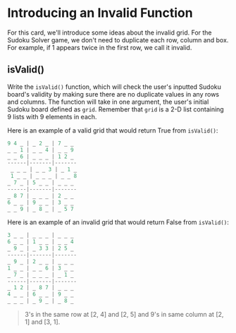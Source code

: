<!--title={isValid()}-->

<!--badges={Algorithmns:60}-->

<!--concepts{Indexing 2D Lists}-->

# Introducing an Invalid Function

For this card, we'll introduce some ideas about the invalid grid. For the Sudoku Solver game, we don't need to duplicate each row, column and box. For example, if 1 appears twice in the first row, we call it invalid. 

## isValid()

Write the `isValid()` function, which will check the user's inputted Sudoku board's validity by making sure there are no duplicate values in any rows and columns. The function will take in one argument, the user's initial Sudoku board defined as `grid`. Remember that `grid` is a 2-D list containing 9 lists with 9 elements in each.

Here is an example of a valid grid that would return True from `isValid()`:

```python
9 4 _ | _ 2 _ | 7 _ _		
_ _ 1 | _ _ 4 | _ _ 9		
_ _ 6 | _ _ _ | 1 2 _	
------|-------|-------
 _ _ _ | _ _ 3 | _ 1 _
 1 _ _ | _ _ _ | _ _ 8
_ 7 _ | 5 _ _ | _ _ _
------|-------|-------
_ 8 7 | _ _ _ | 2 _ _
6 _ _ | 9 _ _ | 3 _ _
_ _ 9 | _ 8 _ | _ 5 7
```



Here is an example of an invalid grid that would return False from `isValid()`:

```python
3 _ _ | _ _ _ | _ _ _		
6 _ _ | 1 _ _ | _ _ 4		 
_ 9 _ | _ 3 3 | 2 5 _		
------|-------|-------	
_ 9 _ | 2 _ _ | _ _ _		
1 _ _ | _ _ 6 | 3 _ _
_ 7 _ | _ _ _ | _ 1 _
------|-------|-------
_ 1 2 | _ 8 7 | _ _ _
4 _ _ | 6 _ _ | 9 _ _
_ _ _ | _ 9 _ | _ 8 _
```

> 3's in the same row at [2, 4] and [2, 5] and 9's in same column at [2, 1] and [3, 1].
